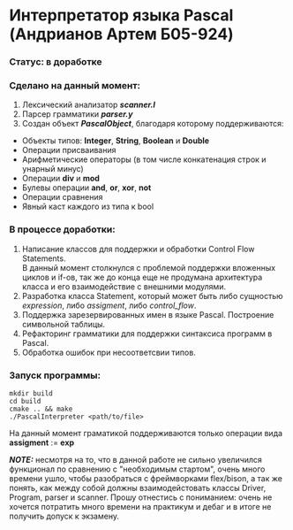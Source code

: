 # Интерпретатор языка Pascal (Андрианов Артем Б05-924)
### Статус: **в доработке**

### Сделано на данный момент:
1. Лексический анализатор **_scanner.l_**
2. Парсер грамматики **_parser.y_**
3. Создан объект **_PascalObject_**, благодаря которому поддерживаются:
  - Объекты типов: **Integer**, **String**, **Boolean** и **Double**
  - Операции присваивания
  - Арифметические операторы (в том числе конкатенация строк и унарный минус)
  - Операции __div__ и __mod__
  - Булевы операции __and__, __or__, __xor__, __not__
  - Операции сравнения 
  - Явный каст каждого из типа к bool
 
### В процессе доработки:
1. Написание классов для поддержки и обработки Control Flow Statements.   
    В данный момент столкнулся с проблемой поддержки вложенных циклов и if-ов, так же до конца еще не продумана архитектура класса и его взаимодействие с внешними модулями.
2. Разработка класса Statement, который может быть либо сущностью _expression_, либо _assigment_, либо _control_flow_.
3. Поддержка зарезервированных имен в языке Pascal. Построение символьной таблицы.
4. Рефакторинг грамматики для поддержки синтаксиса программ в Pascal.
5. Обработка ошибок при несоответсвии типов.

### Запуск программы:
```
mkdir build
cd build 
cmake .. && make
./PascalInterpreter <path/to/file>
```
На данный момент граматикой поддерживаются только операции вида __assigment__ := __exp__

**_NOTE:_** несмотря на то, что в данной работе не сильно увеличился функционал по сравнению с "необходимым стартом", очень много времени ушло, чтобы разобраться с фреймворками flex/bison, а так же понять, как между собой должны взаимодейстовать классы Driver, Program, parser и scanner. Прошу отнестись с пониманием: очень не хочется потратить много времени на практикум и дебаг и в итоге не получить допуск к экзамену. 
